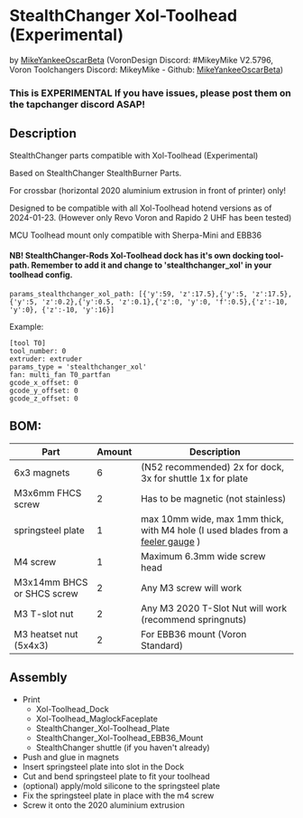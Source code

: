 # StealthChanger Xol-Toolhead (Experimental)
by [MikeYankeeOscarBeta](https://github.com/MikeYankeeOscarBeta/) (VoronDesign Discord: #MikeyMike V2.5796, Voron Toolchangers Discord: MikeyMike - Github: [MikeYankeeOscarBeta](https://github.com/MikeYankeeOscarBeta/StealthChanger))

### This is EXPERIMENTAL If you have issues, please post them on the tapchanger discord ASAP!

## Description
StealthChanger parts compatible with Xol-Toolhead (Experimental)

Based on StealthChanger StealthBurner Parts.

For crossbar (horizontal 2020 aluminium extrusion in front of printer) only!

Designed to be compatible with all Xol-Toolhead hotend versions as of 2024-01-23. 
(However only Revo Voron and Rapido 2 UHF has been tested)

MCU Toolhead mount only compatible with Sherpa-Mini and EBB36



#### NB! StealthChanger-Rods Xol-Toolhead dock has it's own docking tool-path. Remember to add it and change to 'stealthchanger_xol' in your toolhead config.
```
params_stealthchanger_xol_path: [{'y':59, 'z':17.5},{'y':5, 'z':17.5},{'y':5, 'z':0.2},{'y':0.5, 'z':0.1},{'z':0, 'y':0, 'f':0.5},{'z':-10, 'y':0}, {'z':-10, 'y':16}]
```

Example:
```
[tool T0]
tool_number: 0
extruder: extruder
params_type = 'stealthchanger_xol'
fan: multi_fan T0_partfan
gcode_x_offset: 0
gcode_y_offset: 0
gcode_z_offset: 0
```

## BOM:
| Part                        | Amount    | Description                                                      |
|-----------------------------|-----------|------------------------------------------------------------------|
| 6x3 magnets                 | 6         | (N52 recommended)  2x for dock, 3x for shuttle 1x for plate      |
| M3x6mm FHCS screw           | 2         | Has to be magnetic (not stainless)                               |
| springsteel plate           | 1         | max 10mm wide, max 1mm thick, with M4 hole (I used blades from a [feeler gauge](https://www.biltema.no/en-no/car---mc/car-tools/engine-tools/spark-plug-tools/feeler-gauge-mminches-2000028588) )        |
| M4 screw                    | 1         | Maximum 6.3mm wide screw head                                    |
| M3x14mm BHCS or SHCS screw  | 2         | Any M3 screw will work                                           |
| M3 T-slot nut               | 2         | Any M3 2020 T-Slot Nut will work (recommend springnuts)          |
| M3 heatset nut (5x4x3)      | 2         | For EBB36 mount (Voron Standard)                                 |


## Assembly
- Print
    - Xol-Toolhead_Dock
    - Xol-Toolhead_MaglockFaceplate
    - StealthChanger_Xol-Toolhead_Plate
    - StealthChanger_Xol-Toolhead_EBB36_Mount
    - StealthChanger shuttle (if you haven't already)
- Push and glue in magnets
- Insert springsteel plate into slot in the Dock
- Cut and bend springsteel plate to fit your toolhead
- (optional) apply/mold silicone to the springsteel plate
- Fix the springsteel plate in place with the m4 screw
- Screw it onto the 2020 aluminium extrusion

